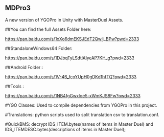 ## MDPro3

A new version of YGOPro in Unity with MasterDuel Assets.

##You can find the full Assets Folder here: 

https://pan.baidu.com/s/1xXo6dmEKSJEdT2Qwlj_BPw?pwd=2333


##StandaloneWindows64 Folder: 

https://pan.baidu.com/s/1DJbqTyLSdtlAlyeAP7KH_g?pwd=2333


##Android Folder : 

https://pan.baidu.com/s/1V-46_fcoYUpH0gDKd1hfTQ?pwd=2333


##Tools : 

https://pan.baidu.com/s/1NB4fgGwxloe5-xWmKJS8Fw?pwd=2333

#YGO Classes: Used to compile dependencies from YGOPro in this project.

#Translations: python scripts used to split translation csv to translation.conf.

#QuickBMS: decrypt IDS_ITEM.bytes(names of items in Master Duel) and IDS_ITEMDESC.bytes(descriptions of items in Master Duel);